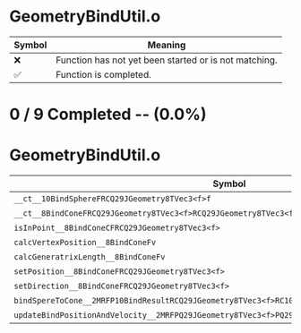 # GeometryBindUtil.o
| Symbol | Meaning 
| ------------- | ------------- 
| :x: | Function has not yet been started or is not matching. 
| :white_check_mark: | Function is completed. 


# 0 / 9 Completed -- (0.0%)
# GeometryBindUtil.o
| Symbol | Decompiled? |
| ------------- | ------------- |
| `__ct__10BindSphereFRCQ29JGeometry8TVec3<f>f` | :x: |
| `__ct__8BindConeFRCQ29JGeometry8TVec3<f>RCQ29JGeometry8TVec3<f>ff` | :x: |
| `isInPoint__8BindConeCFRCQ29JGeometry8TVec3<f>` | :x: |
| `calcVertexPosition__8BindConeFv` | :x: |
| `calcGeneratrixLength__8BindConeFv` | :x: |
| `setPosition__8BindConeFRCQ29JGeometry8TVec3<f>` | :x: |
| `setDirection__8BindConeFRCQ29JGeometry8TVec3<f>` | :x: |
| `bindSpereToCone__2MRFP10BindResultRCQ29JGeometry8TVec3<f>RC10BindSphereRC8BindCone` | :x: |
| `updateBindPositionAndVelocity__2MRFPQ29JGeometry8TVec3<f>PQ29JGeometry8TVec3<f>RC10BindResultf` | :x: |
